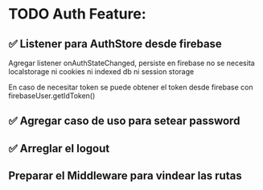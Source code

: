 # TODO Auth Feature:

## ✅ Listener para AuthStore desde firebase

Agregar listener onAuthStateChanged, persiste en firebase no se necesita
localstorage ni cookies ni indexed db ni session storage

En caso de necesitar token se puede obtener el token desde firebase con
firebaseUser.getIdToken()

## ✅ Agregar caso de uso para setear password

## ✅ Arreglar el logout

## Preparar el Middleware para vindear las rutas
